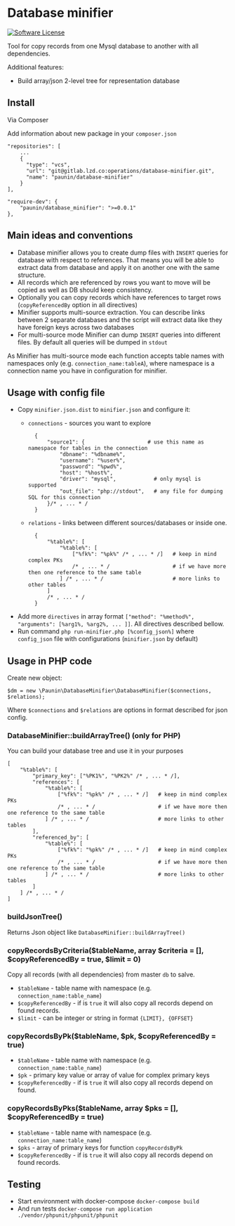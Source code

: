 # Database minifier

[![Software License](https://img.shields.io/badge/license-MIT-brightgreen.svg?style=flat-square)](LICENSE.md)

Tool for copy records from one Mysql database to another with all dependencies.

Additional features:

* Build array/json 2-level tree for representation database

## Install

Via Composer

Add information about new package in your `composer.json`

    "repositories": [
        ...
        {
          "type": "vcs",
          "url": "git@gitlab.lzd.co:operations/database-minifier.git",
          "name": "paunin/database-minifier"
        }
    ],
    
    "require-dev": {
        "paunin/database_minifier": ">=0.0.1"
    },

## Main ideas and conventions

* Database minifier allows you to create dump files with `INSERT` queries for database with respect to references. That means you will be able to extract data from database and apply it on another one with the same structure.
* All records which are referenced by rows you want to move will be copied as well as DB should keep consistency.
* Optionally you can copy records which have references to target rows (`copyReferencedBy` option in all directives)
* Minifier supports multi-source extraction. You can describe links between 2 separate databases and the script will extract data like they have foreign keys across two databases
* For multi-source mode Minifier can dump `INSERT` queries into different files. By default all queries will be dumped in `stdout`

As Minifier has multi-source mode each function accepts table names with namespaces only (e.g. `connection_name:tableA`), where namespace is a connection name you have in configuration for minifier.

## Usage with config file

* Copy `minifier.json.dist` to `minifier.json` and configure it:
    * `connections` - sources you want to explore

            {
                "source1": {                    # use this name as namespace for tables in the connection
                    "dbname": "%dbname%",
                    "username": "%user%",
                    "password": "%pwd%",
                    "host": "%host%",
                    "driver": "mysql",            # only mysql is supported
                    "out_file": "php://stdout",   # any file for dumping SQL for this connection
                }/* , ... * /
            }

    * `relations` - links between different sources/databases or inside one.

            {
                "%table%": [
                    "%table%": [
                        ["%fk%": "%pk%" /* , ... * /]   # keep in mind complex PKs
                        /* , ... * /                    # if we have more then one reference to the same table
                    ] /* , ... * /                      # more links to other tables
                ]
                /* , ... * /
            }
* Add more `directives` in array format `["method": "%method%", "arguments": [%arg1%, %arg2%, ... ]]`. All directives described bellow.
* Run command `php run-minifier.php [%config_json%]` where `config_json` file with configurations (`minifier.json` by default)


## Usage in PHP code

Create new object:

    $dm = new \Paunin\DatabaseMinifier\DatabaseMinifier($connections, $relations);
    
Where `$connections` and `$relations` are options in format described for json config.

### DatabaseMinifier::buildArrayTree() (only for PHP)

You can build your database tree and use it in your purposes

    [
        "%table%": [
            "primary_key": ["%PK1%", "%PK2%" /* , ... * /],
            "references": [
                "%table%": [
                    ["%fk%": "%pk%" /* , ... * /]   # keep in mind complex PKs
                    /* , ... * /                    # if we have more then one reference to the same table
                ] /* , ... * /                      # more links to other tables
            ],
            "referenced_by": [
                "%table%": [
                    ["%fk%": "%pk%" /* , ... * /]   # keep in mind complex PKs
                    /* , ... * /                    # if we have more then one reference to the same table
                ] /* , ... * /                      # more links to other tables
            ]
        ] /* , ... * /
    ]

### buildJsonTree()

Returns Json object like `DatabaseMinifier::buildArrayTree()`

### copyRecordsByCriteria($tableName, array $criteria = [], $copyReferencedBy = true, $limit = 0)

Copy all records (with all dependencies) from master `db` to salve.

* `$tableName` - table name with namespace (e.g. `connection_name:table_name`)
* `$copyReferencedBy` - if is `true` it will also copy all records depend on found records.
* `$limit` - can be integer or string in format `{LIMIT}, {OFFSET}`

### copyRecordsByPk($tableName, $pk, $copyReferencedBy = true)

* `$tableName` - table name with namespace (e.g. `connection_name:table_name`)
* `$pk` - primary key value or array of value for complex primary keys
* `$copyReferencedBy` - if is `true` it will also copy all records depend on found.

### copyRecordsByPks($tableName, array $pks = [], $copyReferencedBy = true)

* `$tableName` - table name with namespace (e.g. `connection_name:table_name`)
* `$pks` - array of primary keys for function `copyRecordsByPk`
* `$copyReferencedBy` - if is `true` it will also copy all records depend on found records.

## Testing

* Start environment with docker-compose `docker-compose build`
* And run tests `docker-compose run application ./vendor/phpunit/phpunit/phpunit`
